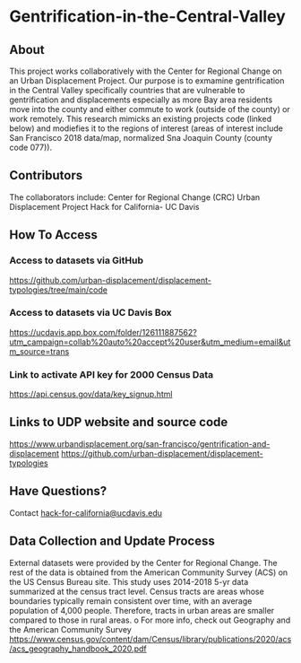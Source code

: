 # Gentrification-in-the-Central-Valley

## About 
This project works collaboratively with the Center for Regional Change on an Urban Displacement Project. Our purpose is to exmamine gentrification in the Central Valley specifically countries that are vulnerable to gentrification and displacements especially as more Bay area residents move into the county and either commute to work (outside of the county) or work remotely. This research mimicks an existing projects code (linked below) and modiefies it to the regions of interest (areas of interest include San Francisco 2018 data/map, normalized Sna Joaquin County (county code 077)). 

## Contributors 
The collaborators include: 
Center for Regional Change (CRC)
Urban Displacement Project 
Hack for California- UC Davis 

## How To Access 

### Access to datasets via GitHub
https://github.com/urban-displacement/displacement-typologies/tree/main/code

### Access to datasets via UC Davis Box
https://ucdavis.app.box.com/folder/126111887562?utm_campaign=collab%20auto%20accept%20user&utm_medium=email&utm_source=trans

### Link to activate API key for 2000 Census Data 
https://api.census.gov/data/key_signup.html

## Links to UDP website and source code
https://www.urbandisplacement.org/san-francisco/gentrification-and-displacement
https://github.com/urban-displacement/displacement-typologies

## Have Questions?
Contact hack-for-california@ucdavis.edu

## Data Collection and Update Process

External datasets were provided by the Center for Regional Change. The rest of the data is obtained from the American Community Survey (ACS) on the US Census Bureau site. This study uses 2014-2018 5-yr data summarized at the census tract level. Census tracts are areas whose boundaries typically remain consistent over time, with an average population of 4,000 people. Therefore, tracts in urban areas are smaller compared to those in rural areas.
o   For more info, check out Geography and the American Community Survey
https://www.census.gov/content/dam/Census/library/publications/2020/acs/acs_geography_handbook_2020.pdf

